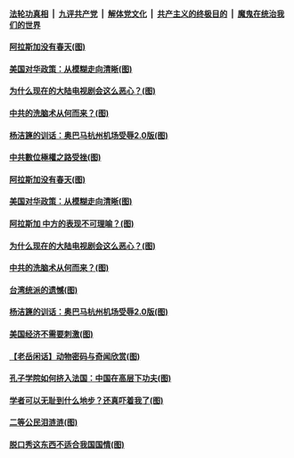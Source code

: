 ####  [法轮功真相](../../../../basic/blob/master/README.md?t=03222131) &nbsp;|&nbsp; [九评共产党](../../../../9ping.md/blob/master/README.md?t=03222131) &nbsp;|&nbsp; [解体党文化](../../../../jtdwh.md/blob/master/README.md?t=03222131)  &nbsp;|&nbsp; [共产主义的终极目的](../../../../gczydzjmd.md/blob/master/README.md?t=03222131) &nbsp;|&nbsp; [魔鬼在统治我们的世界](../../../../mgztzwmdsj.md/blob/master/README.md?t=03222131) 


#### [阿拉斯加没有春天(图)](../pages/p4/966306.md?t=03222131) 

#### [美国对华政策：从模糊走向清晰(图)](../pages/p4/966294.md?t=03222131) 

#### [为什么现在的大陆电视剧会这么恶心？(图)](../pages/p4/966285.md?t=03222131) 

#### [中共的洗脑术从何而来？(图)](../pages/p4/966075.md?t=03222131) 

#### [杨洁篪的训话：奥巴马杭州机场受辱2.0版(图)](../pages/p4/966194.md?t=03222131) 


#### [中共數位極權之路受挫(图)](../pages/p4/966320.md?t=03222131) 


#### [阿拉斯加没有春天(图)](../pages/p4/966306.md?t=03222131) 

#### [美国对华政策：从模糊走向清晰(图)](../pages/p4/966294.md?t=03222131) 

#### [阿拉斯加 中方的表现不可理喻？(图)](../pages/p4/966291.md?t=03222131) 

#### [为什么现在的大陆电视剧会这么恶心？(图)](../pages/p4/966285.md?t=03222131) 


#### [中共的洗脑术从何而来？(图)](../pages/p4/966075.md?t=03222131) 

#### [台湾统派的遗憾(图)](../pages/p4/966081.md?t=03222131) 

#### [杨洁篪的训话：奥巴马杭州机场受辱2.0版(图)](../pages/p4/966194.md?t=03222131) 

#### [美国经济不需要刺激(图)](../pages/p4/966105.md?t=03222131) 




#### [【老岳闲话】动物密码与奇闻欣赏(图)](../pages/p4/966112.md?t=03222131) 

#### [孔子学院如何挤入法国：中国在高层下功夫(图)](../pages/p4/966093.md?t=03222131) 

#### [学者可以无耻到什么地步？还真吓着我了(图)](../pages/p4/966091.md?t=03222131) 

#### [二等公民泪涟涟(图)](../pages/p4/966101.md?t=03222131) 

#### [脱口秀这东西不适合我国国情(图)](../pages/p4/966089.md?t=03222131) 

